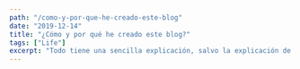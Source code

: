 ```yaml
---
path: "/como-y-por-que-he-creado-este-blog"
date: "2019-12-14"
title: "¿Cómo y por qué he creado este blog?"
tags: ["Life"]
excerpt: "Todo tiene una sencilla explicación, salvo la explicación de ese blog"
---
```


